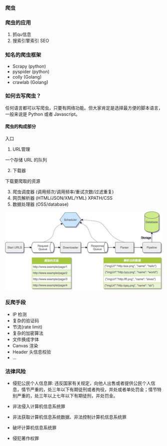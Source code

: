 ### 爬虫

### 爬虫的应用

1. 抓qu信息    
2. 搜索引擎索引 SEO

### 知名的爬虫框架

- Scrapy (python)
- pyspider (python)
- colly (Golang)
- crawlab (Golang)

### 如何去写爬虫？

任何语言都可以写爬虫，只要有网络功能。但大家肯定是选择最方便的脚本语言，一般来说是 Python 或者 Javascript。

#### 爬虫的构成部分

入口

1. URL管理

一个存储 URL 的队列

2. 下载器

下载要爬取的资源

3. 爬虫调度器 (调用频次/调用频率/重试次数/过滤重复)
4. 网页解析器 (HTML/JSON/XML/YML) XPATH/CSS
5. 数据处理器 (OSS/database)

![img](2022.07-1_01.jpeg)

### 反爬手段

- IP 检测
- 复杂的验证码
- 节流(rate limit)
- 复杂的加密算法
- 文件换成字体
- Canvas 渲染
- Header 头信息校验
- ...

### 法律风险

- 侵犯公民个人信息罪: 违反国家有关规定，向他人出售或者提供公民个人信息，情节严重的，处三年以下有期徒刑或者拘役，并处或者单处罚金；情节特别严重的，处三年以上七年以下有期徒刑，并处罚金。

- 非法侵入计算机信息系统罪

- 非法获取计算机信息系统数据、非法控制计算机信息系统罪

- 破坏计算机信息系统罪

- 侵犯著作权罪
